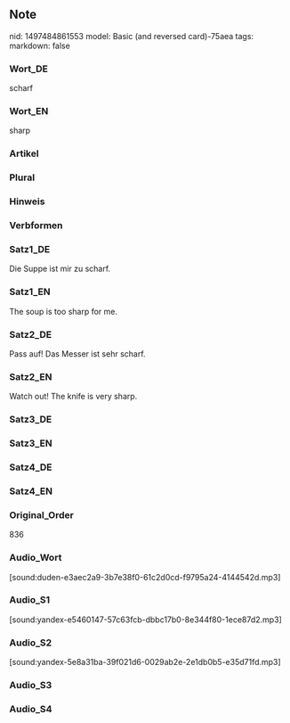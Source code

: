 ## Note
nid: 1497484861553
model: Basic (and reversed card)-75aea
tags: 
markdown: false

### Wort_DE
scharf

### Wort_EN
sharp

### Artikel


### Plural


### Hinweis


### Verbformen


### Satz1_DE
Die Suppe ist mir zu scharf.

### Satz1_EN
The soup is too sharp for me.

### Satz2_DE
Pass auf! Das Messer ist sehr scharf.

### Satz2_EN
Watch out! The knife is very sharp.

### Satz3_DE


### Satz3_EN


### Satz4_DE


### Satz4_EN


### Original_Order
836

### Audio_Wort
[sound:duden-e3aec2a9-3b7e38f0-61c2d0cd-f9795a24-4144542d.mp3]

### Audio_S1
[sound:yandex-e5460147-57c63fcb-dbbc17b0-8e344f80-1ece87d2.mp3]

### Audio_S2
[sound:yandex-5e8a31ba-39f021d6-0029ab2e-2e1db0b5-e35d71fd.mp3]

### Audio_S3


### Audio_S4

